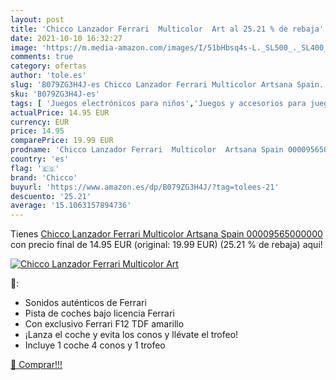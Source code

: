 ```yaml
---
layout: post
title: 'Chicco Lanzador Ferrari  Multicolor  Art al 25.21 % de rebaja'
date: 2021-10-10 16:32:27
image: 'https://m.media-amazon.com/images/I/51bHbsq4s-L._SL500_._SL400_.jpg'
comments: true
category: ofertas
author: 'tole.es'
slug: 'B079ZG3H4J-es Chicco Lanzador Ferrari Multicolor Artsana Spain...'
sku: 'B079ZG3H4J-es'
tags: [ 'Juegos electrónicos para niños','Juegos y accesorios para juegos','Juguetes','Juguetes y juegos','chicco', ]
actualPrice: 14.95 EUR
currency: EUR
price: 14.95
comparePrice: 19.99 EUR
prodname: 'Chicco Lanzador Ferrari  Multicolor  Artsana Spain 00009565000000 '
country: 'es'
flag: '🇪🇸'
brand: 'Chicco'
buyurl: 'https://www.amazon.es/dp/B079ZG3H4J/?tag=tolees-21'
descuento: '25.21'
average: '15.1063157894736'
---
```


Tienes [Chicco Lanzador Ferrari  Multicolor  Artsana Spain 00009565000000 ](https://www.amazon.es/dp/B079ZG3H4J/?tag=tolees-21) con precio final de  14.95 EUR (original: 19.99 EUR) (25.21 %  de rebaja) aqui!

[![Chicco Lanzador Ferrari  Multicolor  Art](https://m.media-amazon.com/images/I/51bHbsq4s-L._SL500_._SL400_.jpg)](https://www.amazon.es/dp/B079ZG3H4J/?tag=tolees-21)

🔎:

- Sonidos auténticos de Ferrari
- Pista de coches bajo licencia Ferrari
- Con exclusivo Ferrari F12 TDF amarillo
- ¡Lanza el coche y evita los conos y llévate el trofeo!
- Incluye 1 coche 4 conos y 1 trofeo

[🛒 Comprar!!!](https://www.amazon.es/dp/B079ZG3H4J/?tag=tolees-21)
